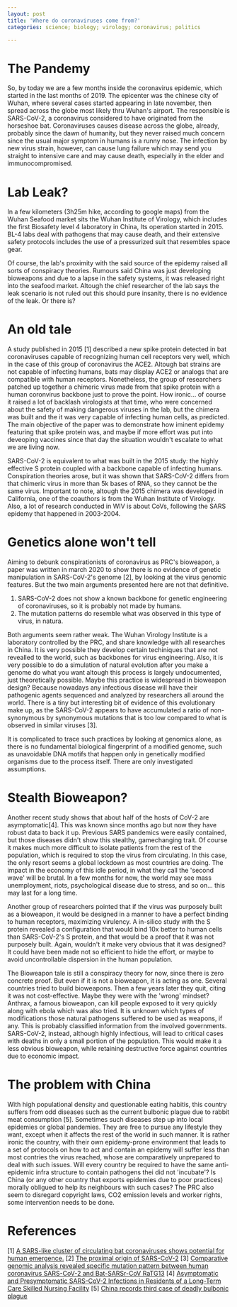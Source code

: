 ```yaml
---
layout: post
title: 'Where do coronaviruses come from?'
categories: science; biology; virology; coronavirus; politics

---
```



# The Pandemy

So, by today we are a few months inside the coronavirus epidemic, which started 
in the last months of 2019. The epicenter was the chinese city of Wuhan,
where several cases started appearing in late november, then spread across the globe
most likely thru Wuhan's airport. The responsible is SARS-CoV-2, a coronavirus
considered to have originated from the horseshoe bat. Coronaviruses causes
disease across the globe, already, probably since the dawn of humanity, but
they never raised much concern since the usual major symptom in humans is a runny nose.
The infection by new virus strain, however, can cause lung failure which may send you
straight to intensive care and may cause death, especially in the elder and immunocompromised.


# Lab Leak?

In a few kilometers (3h25m hike, according to google maps) from the Wuhan Seafood market sits the Wuhan Institute of Virology,
which includes the first Biosafety level 4 laboratory in China, Its operation started in 2015.
BL-4 labs deal with pathogens that may cause death, and their extensive safety protocols includes the
use of a pressurized suit that resembles space gear.

Of course, the lab's proximity with the said source of the epidemy raised
all sorts of conspiracy theories. Rumours said China was just developing bioweapons
and due to a lapse in the safety systems, it was released right into the seafood market.
Altough the chief researcher of the lab says the leak scenario is not ruled out
this should pure insanity, there is no evidence of the leak. Or there is?


# An old tale

A study published in 2015 [1] described a new spike protein detected in bat coronaviruses
capable of recognizing human cell receptors very well, which in the case of this group of coronavirus the ACE2.
Altough bat strains are not capable of infecting humans, bats may display ACE2 or analogs that are compatible with human receptors.
Nonetheless, the group of researchers patched up together a chimeric
virus made from that spike protein with a human coronvirus backbone just to prove the point. 
How ironic... of course it raised a lot of backlash virologists at that time, who were
concerned about the safety of making dangerous viruses in the lab, but the chimera was built and the
it was very capable of infecting human cells, as predicted.
The main objective of the paper was to demonstrate how iminent epidemy featuring 
that spike protein was, and maybe if more effort was put into deveoping vaccines since
that day the situation wouldn't escalate to what we are living now.

SARS-CoV-2 is equivalent to what was built in the 2015 study: the highly effective S protein coupled
with a backbone capable of infecting humans.
Conspiration theories arose, but it was shown that SARS-CoV-2 differs from that chimeric virus in more than 5k
bases of RNA, so they cannot be the same virus.
Important to note, altough the 2015 chimera was developed in California,
one of the coauthors is from the Wuhan Institute of Virology.
Also, a lot of research conducted in WIV is about CoVs, following the SARS epidemy that happened in 2003-2004.


# Genetics alone won't tell

Aiming to debunk conspirationists of coronavirus as PRC's bioweapon,
a paper was written in march 2020 to show there is no evidence of genetic manipulation
in SARS-CoV-2's genome [2], by looking at the virus genomic features.
But the two main arguments presented here are not that definitive.


1. SARS-CoV-2 does not show a known backbone for genetic engineering of coronaviruses, so it is probably not made by humans.
2. The mutation patterns do resemble what was observed in this type of virus, in natura.

Both arguments seem rather weak. The Wuhan Virology Institute is a laboratory controlled by the PRC, and share knowledge with all researches in China.
It is very possible they develop certain techiniques that are not revealled to the world, such as backbones for virus engineering.
Also, it is very possible to do a simulation of natural evolution after you make a genome do what you want altough this
process is largely undocumented, just theoretically possible. Maybe this practice is widespread in bioweapon design?
Because nowadays any infectious disease will have their pathogenic agents sequenced and analyzed by researchers all around the world.
There is a tiny but interesting bit of evidence of this evolutionary make up, as the SARS-CoV-2 appears to have accumulated a ratio
of non-synonymous by synonymous mutations that is too low compared to what is observed in similar viruses [3].




It is complicated to trace such practices by looking at genomics alone, 
as there is no fundamental biological fingerprint of a modified genome,
such as unavoidable DNA motifs that happen only in genetically modified organisms due to the process itself.
There are only investigated assumptions.




# Stealth Bioweapon?

Another recent study shows that about half of the hosts of CoV-2 are asymptomatic[4].
This was known since months ago but now they have robust data to back it up.
Previous SARS pandemics were easily contained, but those diseases didn't show this stealthy, gamechanging trait.
Of course it makes much more difficult to isolate patients from the rest of the population, which is required
to stop the virus from circulating. In this case, the only resort seems a global lockdown as most countries are doing.
The impact in the economy of this idle period, in what they call the 'second wave' will be brutal.
In a few months for now, the world may see mass unemployment, riots, psychological disease due to stress, and so on... this may last for a long time.

Another group of researchers pointed that if the virus was purposely built as a bioweapon, it would
be designed in a manner to have a perfect binding to human receptors, maximizing virulency.
A in-silico study with the S protein revealed a configuration that would bind 10x better to human cells than
SARS-CoV-2's S protein, and that would be a proof that it was not purposely built.
Again, wouldn't it make very obvious that it was designed? It could have been made not so efficient to hide the effort, 
or maybe to avoid uncontrollable dispersion in the human population.


The Bioweapon tale is still a conspiracy theory for now, since there is zero concrete proof.
But even if it is not a bioweapon, it is acting as one.
Several countries tried to build bioweapons. Then a few years later they quit, citing it was not cost-effective.
Maybe they were with the 'wrong' mindset? Anthrax, a famous bioweapon, can kill people exposed to it very quickly along with ebola which was also tried.
It is unknown which types of modifications those natural pathogens suffered to be used as weapons, if any. This is probably classified information 
from the involved governments.
SARS-CoV-2, instead, although highly infectious, will lead to critical cases with deaths in only a small portion of the population.
This would make it a less obvious bioweapon, while retaining destructive force against countries due to economic impact.




# The problem with China

With high populational density and questionable eating habitis, this country suffers from odd diseases such 
as the current bulbonic plague due to rabbit meat consumption [5].
Sometimes such diseases step up into local epidemies or global pandemies.
They are free to pursue any lifestyle they want, except when it affects the rest of the world in such manner.
It is rather ironic the country, with their own epidemy-prone environment that leads to a set of protocols
on how to act and contain an epidemy will suffer less than most contries the virus reached, whose are comparatively unprepared
to deal with such issues. Will every country be required to have the same anti-epidemic infra structure to contain pathogens thei did not 
'incubate'? Is China (or any other country that exports epidemies due to poor practices) morally obligued to help its neighbours with such cases?
The PRC also seem to disregard copyright laws, CO2 emission levels and worker rights, some intervention needs to be done.







# References

[1] [A SARS-like cluster of circulating bat coronaviruses shows potential for human emergence.](https://www.ncbi.nlm.nih.gov/pubmed/26552008)
[2] [The proximal origin of SARS-CoV-2](https://www.nature.com/articles/s41591-020-0820-9)
[3] [Comparative genomic analysis revealed specific mutation pattern between human
coronavirus SARS-CoV-2 and Bat-SARSr-CoV RaTG13](https://www.biorxiv.org/content/10.1101/2020.02.27.969006v1.full.pdf)
[4] [Asymptomatic and Presymptomatic SARS-CoV-2 Infections in Residents of a Long-Term Care Skilled Nursing Facility](https://www.cdc.gov/mmwr/volumes/69/wr/mm6913e1.htm)
[5] [China records third case of deadly bulbonic plague](https://www.theguardian.com/world/2019/nov/18/china-records-third-case-of-deadly-bubonic-plague)
